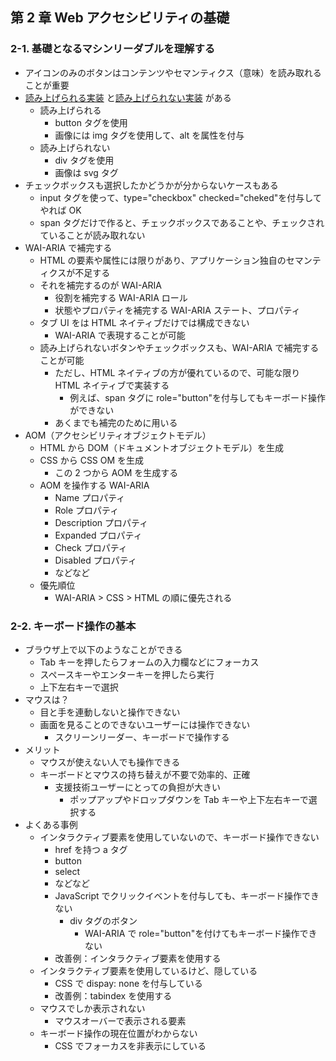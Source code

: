 ## 第 2 章 Web アクセシビリティの基礎

### 2-1. 基礎となるマシンリーダブルを理解する

- アイコンのみのボタンはコンテンツやセマンティクス（意味）を読み取れることが重要
- [読み上げられる実装](https://kitta81.github.io/accessibility/readable/button/) と[読み上げられない実装](https://kitta81.github.io/accessibility/nonreadable/button/) がある
  - 読み上げられる
    - button タグを使用
    - 画像には img タグを使用して、alt を属性を付与
  - 読み上げられない
    - div タグを使用
    - 画像は svg タグ
- チェックボックスも選択したかどうかが分からないケースもある
  - input タグを使って、type="checkbox" checked="cheked"を付与してやれば OK
  - span タグだけで作ると、チェックボックスであることや、チェックされていることが読み取れない
- WAI-ARIA で補完する
  - HTML の要素や属性には限りがあり、アプリケーション独自のセマンティクスが不足する
  - それを補完するのが WAI-ARIA
    - 役割を補完する WAI-ARIA ロール
    - 状態やプロパティを補完する WAI-ARIA ステート、プロパティ
  - タブ UI をは HTML ネイティブだけでは構成できない
    - WAI-ARIA で表現することが可能
  - 読み上げられないボタンやチェックボックスも、WAI-ARIA で補完することが可能
    - ただし、HTML ネイティブの方が優れているので、可能な限り HTML ネイティブで実装する
      - 例えば、span タグに role="button"を付与してもキーボード操作ができない
    - あくまでも補完のために用いる
- AOM（アクセシビリティオブジェクトモデル）
  - HTML から DOM（ドキュメントオブジェクトモデル）を生成
  - CSS から CSS OM を生成
    - この 2 つから AOM を生成する
  - AOM を操作する WAI-ARIA
    - Name プロパティ
    - Role プロパティ
    - Description プロパティ
    - Expanded プロパティ
    - Check プロパティ
    - Disabled プロパティ
    - などなど
  - 優先順位
    - WAI-ARIA > CSS > HTML の順に優先される

### 2-2. キーボード操作の基本

- ブラウザ上で以下のようなことができる
  - Tab キーを押したらフォームの入力欄などにフォーカス
  - スペースキーやエンターキーを押したら実行
  - 上下左右キーで選択
- マウスは？
  - 目と手を連動しないと操作できない
  - 画面を見ることのできないユーザーには操作できない
    - スクリーンリーダー、キーボードで操作する
- メリット
  - マウスが使えない人でも操作できる
  - キーボードとマウスの持ち替えが不要で効率的、正確
    - 支援技術ユーザーにとっての負担が大きい
      - ポップアップやドロップダウンを Tab キーや上下左右キーで選択する
- よくある事例
  - インタラクティブ要素を使用していないので、キーボード操作できない
    - href を持つ a タグ
    - button
    - select
    - などなど
    - JavaScript でクリックイベントを付与しても、キーボード操作できない
      - div タグのボタン
        - WAI-ARIA で role="button"を付けてもキーボード操作できない
    - 改善例：インタラクティブ要素を使用する
  - インタラクティブ要素を使用しているけど、隠している
    - CSS で dispay: none を付与している
    - 改善例：tabindex を使用する
  - マウスでしか表示されない
    - マウスオーバーで表示される要素
  - キーボード操作の現在位置がわからない
    - CSS でフォーカスを非表示にしている
